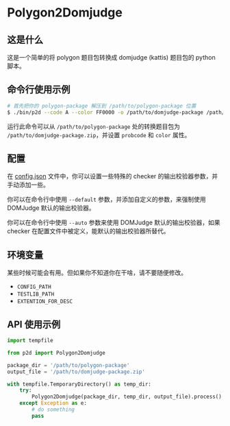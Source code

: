# Polygon2Domjudge

## 这是什么
这是一个简单的将 polygon 题目包转换成 domjudge (kattis) 题目包的 python 脚本。

## 命令行使用示例
```bash
# 首先把你的 polygon-package 解压到 /path/to/polygon-package 位置 
$ ./bin/p2d --code A --color FF0000 -o /path/to/domjudge-package /path/to/polygon-package
```
运行此命令可以从 `/path/to/polygon-package` 处的转换题目包为 `/path/to/domjudge-package.zip`，并设置  `probcode` 和 `color` 属性。

## 配置
在 [config.json](config.json) 文件中，你可以设置一些特殊的 checker 的输出校验器参数，并手动添加一些。

你可以在命令行中使用 `--default` 参数，并添加自定义的参数，来强制使用 DOMJudge 默认的输出校验器。

你可以在命令行中使用 `--auto` 参数来使用 DOMJudge 默认的输出校验器，如果 checker 在配置文件中被定义，能默认的输出校验器所替代。

## 环境变量
某些时候可能会有用。但如果你不知道你在干啥，请不要随便修改。

- `CONFIG_PATH`
- `TESTLIB_PATH`
- `EXTENTION_FOR_DESC`

## API 使用示例

```python
import tempfile

from p2d import Polygon2Domjudge

package_dir = '/path/to/polygon-package'
output_file = '/path/to/domjudge-package.zip'

with tempfile.TemporaryDirectory() as temp_dir:
    try:
        Polygon2Domjudge(package_dir, temp_dir, output_file).process()
    except Exception as e:
        # do something
        pass
```
